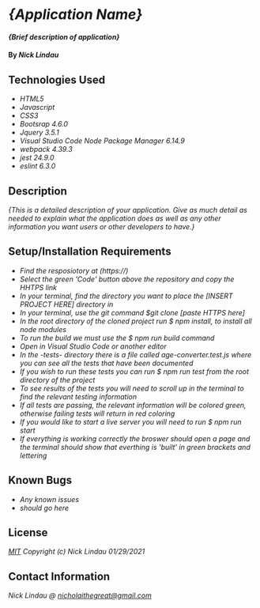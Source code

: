 # _{Application Name}_

#### _{Brief description of application}_

#### By _**Nick Lindau**_

## Technologies Used

* _HTML5_
* _Javascript_
* _CSS3_
* _Bootsrap 4.6.0_
* _Jquery 3.5.1_
* _Visual Studio Code_
_Node Package Manager 6.14.9_
* _webpack 4.39.3_
* _jest 24.9.0_
* _eslint 6.3.0_
## Description

_{This is a detailed description of your application. Give as much detail as needed to explain what the application does as well as any other information you want users or other developers to have.}_

## Setup/Installation Requirements

* _Find the resposiotory at (https://)_
* _Select the green 'Code' button above the repository and copy the HHTPS link_
* _In your terminal, find the directory you want to place the [INSERT PROJECT HERE] directory in_
* _In your terminal, use the git command $git clone [paste HTTPS here]_
* _In the root directory of the cloned project run $ npm install, to install all node modules_
* _To run the build we must use the $ npm run build command_
* _Open in Visual Studio Code or another editor_
* _In the -tests- directory there is a file called age-converter.test.js where you can see all the tests that have been documented_
* _If you wish to run these tests you can run $ npm run test from the root directory of the project_
* _To see results of the tests you will need to scroll up in the terminal to find the relevant testing information_
* _If all tests are passing, the relevant information will be colored green, otherwise failing tests will return in red coloring_
* _If you would like to start a live server you will need to run $ npm run start_
* _If everything is working correctly the broswer should open a page and the terminal should show that everthing is 'built' in green brackets and lettering_

## Known Bugs

* _Any known issues_
* _should go here_

## License

_[MIT](https://choosealicense.com/licenses/mit/)_
 _Copyright (c) Nick Lindau 01/29/2021_

## Contact Information

_Nick Lindau @ <nicholaithegreat@gmail.com>_
